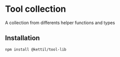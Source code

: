 # Tool collection

A collection from differents helper functions and types

## Installation

```bash
npm install @kettil/tool-lib
```

